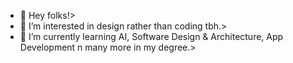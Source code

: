 - 👋 Hey folks!>
- 👀 I’m interested in design rather than coding tbh.>
- 🌱 I’m currently learning AI, Software Design & Architecture, App Development n many more in my degree.>

<!---
faiqhdr/faiqhdr is a ✨ special ✨ repository because its `README.md` (this file) appears on your GitHub profile.
You can click the Preview link to take a look at your changes.
--->
